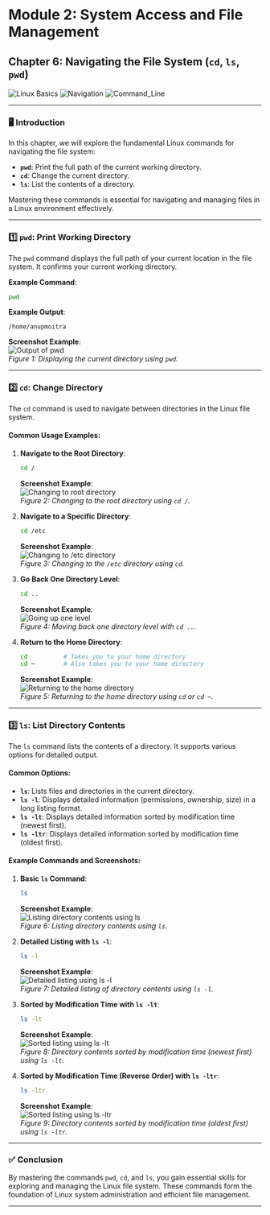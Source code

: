 # **Module 2: System Access and File Management**  
## **Chapter 6: Navigating the File System (`cd`, `ls`, `pwd`)**  
![Linux Basics](https://img.shields.io/badge/Linux-Basics-green) ![Navigation](https://img.shields.io/badge/File_System-Navigation-blue) ![Command_Line](https://img.shields.io/badge/Command-Line_Tools-orange)  

---

### **🖥️ Introduction**  
In this chapter, we will explore the fundamental Linux commands for navigating the file system:  
- **`pwd`**: Print the full path of the current working directory.  
- **`cd`**: Change the current directory.  
- **`ls`**: List the contents of a directory.  

Mastering these commands is essential for navigating and managing files in a Linux environment effectively.  

---

### **1️⃣ `pwd`: Print Working Directory**  
The `pwd` command displays the full path of your current location in the file system. It confirms your current working directory.  

**Example Command**:  
```bash
pwd
```  

**Example Output**:  
```
/home/anupmoitra
```  

**Screenshot Example**:  
![Output of pwd](screenshots/01-output-of-pwd.png)  
*Figure 1: Displaying the current directory using `pwd`.*  

---

### **2️⃣ `cd`: Change Directory**  
The `cd` command is used to navigate between directories in the Linux file system.  

#### **Common Usage Examples**:  

1. **Navigate to the Root Directory**:  
   ```bash
   cd /
   ```  
   **Screenshot Example**:  
   ![Changing to root directory](screenshots/02-navigate-to-root.png)  
   *Figure 2: Changing to the root directory using `cd /`.*  

2. **Navigate to a Specific Directory**:  
   ```bash
   cd /etc
   ```  
   **Screenshot Example**:  
   ![Changing to /etc directory](screenshots/03-navigate-to-etc.png)  
   *Figure 3: Changing to the `/etc` directory using `cd`.*  

3. **Go Back One Directory Level**:  
   ```bash
   cd ..
   ```  
   **Screenshot Example**:  
   ![Going up one level](screenshots/04-go-up-one-level.png)  
   *Figure 4: Moving back one directory level with `cd ..`.*  

4. **Return to the Home Directory**:  
   ```bash
   cd          # Takes you to your home directory  
   cd ~        # Also takes you to your home directory  
   ```  
   **Screenshot Example**:  
   ![Returning to the home directory](screenshots/05-return-home.png)  
   *Figure 5: Returning to the home directory using `cd` or `cd ~`.*  

---

### **3️⃣ `ls`: List Directory Contents**  
The `ls` command lists the contents of a directory. It supports various options for detailed output.  

#### **Common Options**:  
- **`ls`**: Lists files and directories in the current directory.  
- **`ls -l`**: Displays detailed information (permissions, ownership, size) in a long listing format.  
- **`ls -lt`**: Displays detailed information sorted by modification time (newest first).  
- **`ls -ltr`**: Displays detailed information sorted by modification time (oldest first).  

#### **Example Commands and Screenshots**:  

1. **Basic `ls` Command**:  
   ```bash
   ls
   ```  
   **Screenshot Example**:  
   ![Listing directory contents using `ls`](screenshots/06-ls-basic.png)  
   *Figure 6: Listing directory contents using `ls`.*  

2. **Detailed Listing with `ls -l`**:  
   ```bash
   ls -l
   ```  
   **Screenshot Example**:  
   ![Detailed listing using `ls -l`](screenshots/07-ls-l.png)  
   *Figure 7: Detailed listing of directory contents using `ls -l`.*  

3. **Sorted by Modification Time with `ls -lt`**:  
   ```bash
   ls -lt
   ```  
   **Screenshot Example**:  
   ![Sorted listing using `ls -lt`](screenshots/08-ls-lt.png)  
   *Figure 8: Directory contents sorted by modification time (newest first) using `ls -lt`.*  

4. **Sorted by Modification Time (Reverse Order) with `ls -ltr`**:  
   ```bash
   ls -ltr
   ```  
   **Screenshot Example**:  
   ![Sorted listing using `ls -ltr`](screenshots/09-ls-ltr.png)  
   *Figure 9: Directory contents sorted by modification time (oldest first) using `ls -ltr`.*  

---

### **✅ Conclusion**  
By mastering the commands `pwd`, `cd`, and `ls`, you gain essential skills for exploring and managing the Linux file system. These commands form the foundation of Linux system administration and efficient file management.  

---
